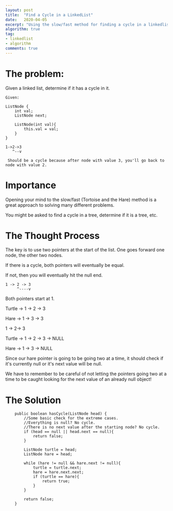 ```yaml
---
layout: post
title:  "Find a Cycle in a LinkedList"
date:   2020-04-05
excerpt: "Using the slow/fast method for finding a cycle in a linkedlist."
algorithm: true
tag:
- linkedlist
- algorithm
comments: true
---
```

# The problem:
Given a linked list, determine if it has a cycle in it.

~~~
Given:

ListNode {
    int val;
    ListNode next;

    ListNode(int val){
        this.val = val;
    }
}

1->2->3
   ^--v
 
 Should be a cycle because after node with value 3, you'll go back to node with value 2.
~~~
# Importance
Opening your mind to the slow/fast (Tortoise and the Hare) method is a great approach to solving many different problems.

You might be asked to find a cycle in a tree, determine if it is a tree, etc.

# The Thought Process

The key is to use two pointers at the start of the list. One goes forward one node, the other two nodes.

If there is a cycle, both pointers will eventually be equal.

If not, then you will eventually hit the null end.
~~~
1 -> 2 -> 3
     ^----v
~~~
Both pointers start at 1.

Turtle -> 1 -> 2 -> 3

Hare -> 1 -> 3 -> 3


1 -> 2-> 3

Turtle -> 1 -> 2 -> 3 -> NULL

Hare -> 1 -> 3 -> NULL

Since our hare pointer is going to be going two at a time, it should check if it's currently null or it's next value will be null.

We have to remember to be careful of not letting the pointers going two at a time to be caught looking for the next value of an already null object! 

# The Solution
~~~
    public boolean hasCycle(ListNode head) {
        //Some basic check for the extreme cases. 
        //Everything is null? No cycle.
        //There is no next value after the starting node? No cycle.
        if (head == null || head.next == null){
            return false;
        }
        
        ListNode turtle = head;
        ListNode hare = head;
        
        while (hare != null && hare.next != null){
            turtle = turtle.next;
            hare = hare.next.next;
            if (turtle == hare){
                return true;
            }
        }
        
        return false;
    }
~~~